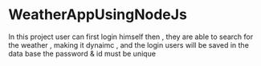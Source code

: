 # WeatherAppUsingNodeJs
In this project  user can first login himself then , they are able to search for the weather , making it  dynaimc , and the login users will be saved in the data base the  password &amp; id must be unique 
